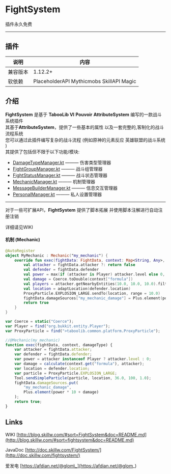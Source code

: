 # FightSystem

插件永久免费

---

## 插件

| 说明   | 内容                                       |
|------|------------------------------------------|
| 兼容版本 | 1.12.2+                                  |
| 软依赖  | PlaceholderAPI Mythicmobs SkillAPI Magic |

## 介绍

**FightSystem** 是基于 **TabooLib VI** **Pouvoir** **AttributeSystem** 编写的一款战斗系统插件  
其基于**AttributeSystem**，提供了一些基本的属性 以及一套完整的,客制化的战斗流程系统  
您可以通过此插件编写复杂的战斗流程 \(例如原神的元素反应 英雄联盟的战斗系统 )  
其提供了包括但不限于以下功能/模块:

- [DamageTypeManager.kt](https://github.com/Glom-c/FightSystem/blob/master/src/main/kotlin/com/skillw/fightsystem/api/manager/DamageTypeManager.kt) ———
  伤害类型管理器
- [FightGroupManager.kt](https://github.com/Glom-c/FightSystem/blob/master/src/main/kotlin/com/skillw/fightsystem/api/manager/FightGroupManager.kt) ———
  战斗组管理器
- [FightStatusManager.kt](https://github.com/Glom-c/FightSystem/blob/master/src/main/kotlin/com/skillw/fightsystem/api/manager/FightStatusManager.kt) ———
  战斗状态管理器
- [MechanicManager.kt](https://github.com/Glom-c/FightSystem/blob/master/src/main/kotlin/com/skillw/fightsystem/api/manager/MechanicManager.kt) ———
  机制管理器
- [MessageBuilderManager.kt](https://github.com/Glom-c/FightSystem/blob/master/src/main/kotlin/com/skillw/fightsystem/api/manager/MessageBuilderManager.kt) ———
  信息交互管理器
- [PersonalManager.kt](https://github.com/Glom-c/FightSystem/blob/master/src/main/kotlin/com/skillw/fightsystem/api/manager/PersonalManager.kt) ———
  私人设置管理器

---

对于一些可扩展API，**FightSystem** 提供了脚本拓展
并使用脚本注解进行自动注册注销

详细请见WIKI

#### 机制 (Mechanic)

```kotlin
@AutoRegister
object MyMechanic : Mechanic("my_mechanic") {
    override fun exec(fightData: FightData, context: Map<String, Any>, damageType: DamageType): Any? {
        val attacker = fightData.attacker ?: return false
        val defender = fightData.defender
        val power = max(if (attacker is Player) attacker.level else 0, 0)
        val damage = Coerce.toDouble(context["formula"])
        val players = attacker.getNearbyEntities(10.0, 10.0, 10.0).filterIsInstance<Player>().map { adaptPlayer(it) }
        val location = adaptLocation(defender.location)
        ProxyParticle.EXPLOSION_LARGE.sendTo(location, range = 10.0)
        fightData.damageSources["my_mechanic_damage"] = Plus.element(power * 10 + damage)
        return true
    }
}
```

```javascript
var Coerce = static("Coerce");
var Player = find("org.bukkit.entity.Player");
var ProxyParticle = find(">taboolib.common.platform.ProxyParticle");

//@Mechanic(my_mechanic)
function exec(fightData, context, damageType) {
    var attacker = fightData.attacker;
    var defender = fightData.defender;
    var power = attacker instanceof Player ? attacker.level : 0;
    var damage = calculate(context.get("formula"), attacker);
    var location = defender.location;
    var particle = ProxyParticle.EXPLOSION_LARGE;
    Tool.sendSimpleParticle(particle, location, 36.0, 100, 1.0);
    fightData.damageSources.put(
        "my_mechanic_damage",
        Plus.element(power * 10 + damage)
    );
    return true;
}

```

## Links

WIKI [http://blog.skillw.com/#sort=FightSystem&doc=README.md](http://blog.skillw.com/#sort=fightsystem&doc=README.md)

JavaDoc [http://doc.skillw.com/FightSystem/](http://doc.skillw.com/fightsystem/)

[//]: # (MCBBS [https://www.mcbbs.net/thread-1221977-1-1.html]&#40;https://www.mcbbs.net/thread-1221977-1-1.html&#41;)

爱发电 [https://afdian.net/@glom\_](https://afdian.net/@glom_)
